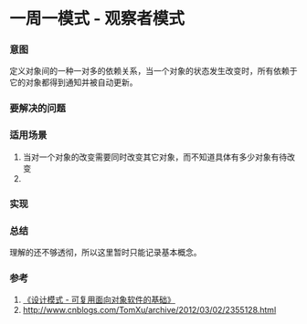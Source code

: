 ﻿# 一周一模式 - 观察者模式

### 意图
定义对象间的一种一对多的依赖关系，当一个对象的状态发生改变时，所有依赖于它的对象都得到通知并被自动更新。

### 要解决的问题

### 适用场景
1. 当对一个对象的改变需要同时改变其它对象，而不知道具体有多少对象有待改变
2. 
### 实现

### 总结
理解的还不够透彻，所以这里暂时只能记录基本概念。

### 参考
1. [《设计模式 - 可复用面向对象软件的基础》](http://book.douban.com/subject/1052241/)
2. http://www.cnblogs.com/TomXu/archive/2012/03/02/2355128.html

